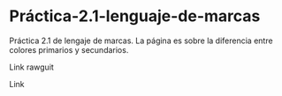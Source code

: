 # Práctica-2.1-lenguaje-de-marcas
Práctica 2.1 de lengaje de marcas.
La página es sobre la diferencia entre colores primarios y secundarios.

Link rawguit

Link
